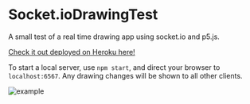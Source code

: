 # Socket.ioDrawingTest
A small test of a real time drawing app using socket.io and p5.js. 

[Check it out deployed on Heroku here!](https://socket-io-drawing.herokuapp.com/)

To start a local server, use `npm start`, and direct your browser to `localhost:6567`. Any drawing changes will be shown to all other clients.

![example](https://i.imgur.com/M72WFdO.gif)
